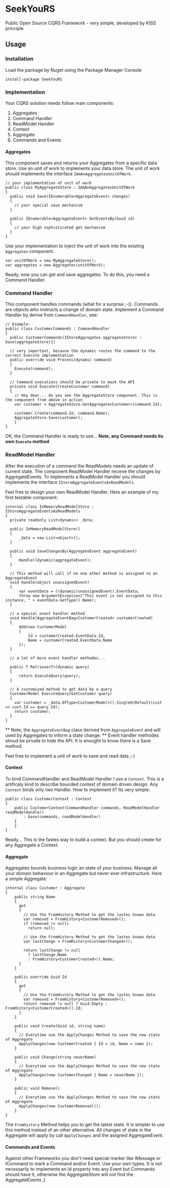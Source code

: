 # SeekYouRS


Public Open Source CQRS Framework - very simple, developed by KISS principle


## Usage

### Installation

Load the package by Nuget using the Package Manager Console

    install-package SeekYouRS

### Implementation

Your CQRS solution needs follow main components:

1.  Aggregates
2.  Command Handler
3.  ReadModel Handler
4.  Context
5.  Aggregate
6.  Commands and Events

#### Aggregates ####

This component saves and returns your Aggregates from a specific data store. 
Use an unit of work to implements your data store. The unit of work should implements the interface `IAmAnAggregatesUnitOfWork`.

    // your implementation of unit of work
    public class MyAggregateStore : IAmAnAggregatesUnitOfWork
    {
      public void Save(IEnumerable<AggregateEvent> changes)
      {
        // your special save mechanism
      }
      
      public IEnumerable<AggregateEvent> GetEventsBy(Guid id)
      {
        // your high sophisticated get mechanism 
      }
    }
    
Use your implementation to inject the unit of work into the existing `Aggregates` component.

    var unitOfWork = new MyAggregateStore();
    var aggregates = new Aggregates(unitOfWork);
    
Ready, now you can get and save aggregates. To do this, you need a Command Handler.

### Command Handler ###

This component handles commands (what for a surprise ;-)). Commands are objects who instructs a change of domain state.
Implement a Command Handler by derive from `CommandHandler`, see:

    // Example:
    public class CustomerCommands : CommandHandler
    {
      public CustomerCommands(IStoreAggregates aggregateStore) : base(aggregateStore){}
      
      // very important, because the dynamic routes the command to the correct Execute implementation
      public override void Process(dynamic command)
      {
        Execute(command);
      }
      
      // Command executions should be private to mask the API
      private void Execute(CreateCustomer command)
      {
        // Hey dear... do you see the AggregateStore component. This is the component from above in action
        var customer = AggregateStore.GetAggregate<Customer>(command.Id);
        
        customer.Create(command.Id, command.Name);
        AggregateStore.Save(customer);
        }
    }
    
OK, the Command Handler is ready to use... **Note, any Command needs its own `Execute` method**


### ReadModel Handler ###

After the execution of a command the ReadModels needs an update of current state. The component ReadModel Handler recieve the changes by AggregateEvents.
To implements a ReadModel Handler you should implements the interface `IStoreAggregateEventsAsReadModels`.

Feel free to design your own ReadModel Handler. Here an example of my first testable component:

    internal class InMemoryReadModelStore : IStoreAggregateEventsAsReadModels
    {
      private readonly List<dynamic> _data;
      
      public InMemoryReadModelStore()
      {
          _data = new List<object>();
      }
        
      public void SaveChangesBy(AggregateEvent aggregateEvent)
      {
          Handle((dynamic)aggregateEvent);
      }
      
      // This method will call if no one other method is assigned to an AggregateEvent
      void Handle(object unassignedEvent)
      {
          var eventData = ((dynamic)unassignedEvent).EventData;
          throw new ArgumentException("This event is not assigned to this instance, " + eventData.GetType().Name);
      }
      
      // a special event handler method
      void Handle(AggregateEventBag<CustomerCreated> customerCreated)
      {
          Add(new CustomerModel
          {
              Id = customerCreated.EventData.Id,
              Name = customerCreated.EventData.Name
          });
      }
      
      // a lot of more event handler methodes...
      
      public T Retrieve<T>(dynamic query)
      {
          return ExecuteQuery(query);
      }
      
      // A customized method to get data by a query
      CustomerModel ExecuteQuery(GetCustomer query)
      {
        var customer = _data.OfType<CustomerModel>().SingleOrDefault(cust => cust.Id == query.Id);
        return customer;
      }
    }

** Note, the `AggregateEventBag` class derived from `AggregateEvent` and will used by Aggregates to inform a state change. **
Event handler methodes shoud be private to hide the API. It is enought to know there is a Save method.

Feel free to implement a unit of work to save and read data ;-)

#### Context ####

To bind CommandHandler and ReadModel Handler I use a `Context`. This is a artificaly kind to describe bounded context of domain driven design.
Any `Context` binds only two Handler. 
How to implement it? Its very simple:

    public class CustomerContext : Context
    {
        public CustomerContext(CommandHandler commands, ReadModelHandler readModelHandler) 
            : base(commands, readModelHandler)
        {
        }
    }

Ready... This is the fastes way to build a context. But you should create for any Aggregate a Context.

#### Aggregate ####

Aggregates bounds business logic an state of your business. Manage all your domain behaviour in an Aggregate 
but never ever infrastructure. Here a simple Aggregate:

    internal class Customer : Aggregate
    {
        public string Name
        {
          get
          {
            // Use the FromHistory Method to get the lastes known data
            var removed = FromHistory<CustomerRemoved>();
            if (removed != null)
              return null;
            
            // Use the FromHistory Method to get the lastes known data
            var lastChange = FromHistory<CustomerChanged>();
            
            return lastChange != null 
              ? lastChange.Name 
              : FromHistory<CustomerCreated>().Name;
          }
        }
        
        public override Guid Id 
        {
          get
          {
            // Use the FromHistory Method to get the lastes known data
            var removed = FromHistory<CustomerRemoved>();
            return removed != null ? Guid.Empty : FromHistory<CustomerCreated>().Id;
          }
        }
        
        public void Create(Guid id, string name)
        {
          // Everytime use the ApplyChanges Method to save the new state of Aggregate
          ApplyChanges(new CustomerCreated { Id = id, Name = name });
        }
        
        public void Change(string neuerName)
        {
          // Everytime use the ApplyChanges Method to save the new state of Aggregate
          ApplyChanges(new CustomerChanged { Name = neuerName });
        }
        
        public void Remove()
        {
          // Everytime use the ApplyChanges Method to save the new state of Aggregate
          ApplyChanges(new CustomerRemoved());
        }
    }
    
The `FromHistory` Method helps you to get the latest state. It is simpler to use this method instead of an other alternative. All changes of state in the Aggregate will apply by call `ApplyChanges` and the asiigned AggregateEvent. 

#### Commands and Events ####

Against other Frameworks you don't need special marker like IMessage or ICommand to mark a Command and/or Event. Use your own types. It is not necessarily to implements an Id property into any Event but Commands should have it, otherwise the AggregateStore will not find the AggregateEvents ;)

